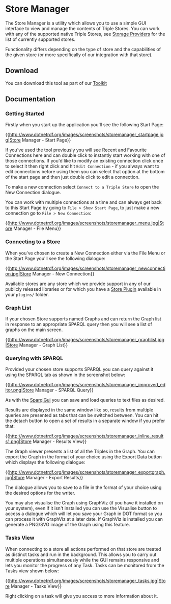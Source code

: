 # Store Manager 

The Store Manager is a utility which allows you to use a simple GUI interface to view and manage the contents of Triple Stores. You can work with any of the supported native Triple Stores, see [Storage Providers](Storage-Providers.md) for the list of currently supported stores.

Functionality differs depending on the type of store and the capabilities of the given store (or more specifically of our integration with that store).

## Download 

You can download this tool as part of our [Toolkit](Tools.md)

## Documentation 

### Getting Started 

Firstly when you start up the application you'll see the following Start Page:

{{http://www.dotnetrdf.org/images/screenshots/storemanager_startpage.jpg|Store Manager - Start Page}}

If you've used the tool previously you will see Recent and Favourite Connections here and can double click to instantly start working with one of those connections. If you'd like to modify an existing connection click once to select it then right click and hit `Edit Connection` - if you always want to edit connections before using them you can select that option at the bottom of the start page and then just double click to edit a connection.

To make a new connection select `Connect to a Triple Store` to open the New Connection dialogue.

You can work with multiple connections at a time and can always get back to this Start Page by going to `File > Show Start Page`, to just make a new connection go to `File > New Connection`:

{{http://www.dotnetrdf.org/images/screenshots/storemanager_menu.jpg|Store Manager - File Menu}}

### Connecting to a Store 

When you've chosen to create a New Connection either via the File Menu or the Start Page you'll see the following dialogue:

{{http://www.dotnetrdf.org/images/screenshots/storemanager_newconnection.jpg|Store Manager - New Connection}}

Available stores are any store which we provide support in any of our publicly released libraries or for which you have a [Store Plugin](Tools-Store-Manager-Plugins.md) available in your `plugins/` folder.

### Graph List 

If your chosen Store supports named Graphs and can return the Graph list in response to an appropriate SPARQL query then you will see a list of graphs on the main screen.

{{http://www.dotnetrdf.org/images/screenshots/storemanager_graphlist.jpg|Store Manager - Graph List}}

### Querying with SPARQL 

Provided your chosen store supports SPARQL you can query against it using the SPARQL tab as shown in the screenshot below:

{{http://www.dotnetrdf.org/images/screenshots/storemanager_improved_editor.png|Store Manager - SPARQL Query}}

As with the [SparqlGui](Tools-SparqlGui.md) you can save and load queries to text files as desired. 

Results are displayed in the same window like so, results from multiple queries are presented as tabs that can be switched between. You can hit the detach button to open a set of results in a separate window if you prefer that:

{{http://www.dotnetrdf.org/images/screenshots/storemanager_inline_results1.png|Store Manager - Results View}}

The Graph viewer presents a list of all the Triples in the Graph. You can export the Graph in the format of your choice using the Export Data button which displays the following dialogue:

{{http://www.dotnetrdf.org/images/screenshots/storemanager_exportgraph.jpg|Store Manager - Export Results}}

The dialogue allows you to save to a file in the format of your choice using the desired options for the writer.

You may also visualise the Graph using GraphViz (if you have it installed on your system), even if it isn't installed you can use the Visualise button to access a dialogue which will let you save your Graph in DOT format so you can process it with GraphViz at a later date. If GraphViz is installed you can generate a PNG/SVG image of the Graph using this feature.

### Tasks View 

When connecting to a store all actions performed on that store are treated as distinct tasks and run in the background. This allows you to carry out multiple operations simultaneously while the GUI remains responsive and lets you monitor the progress of any Task. Tasks can be monitored from the Tasks view shown below:

{{http://www.dotnetrdf.org/images/screenshots/storemanager_tasks.jpg|Store Manager - Tasks View}}

Right clicking on a task will give you access to more information about it.
